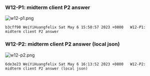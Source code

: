 ### W12-P1: midterm client P2 answer
![w12-p1.png](https://boadkpezbkrextxfzgiw.supabase.co/storage/v1/object/public/demo-26/md_img/w12-p1.png)
```
b3cff90 WeiYiHuangfelix Sat May 6 15:50:57 2023 +0800   W12-P1: midterm client P2 answer
```
### W12-P2: midterm client P2 answer (local json)
![w12-p2.png](https://boadkpezbkrextxfzgiw.supabase.co/storage/v1/object/public/demo-26/md_img/w12-p2.png)
```
6de3e23 WeiYiHuangfelix Sat May 6 16:13:52 2023 +0800   W12-P2: midterm client P2 answer (local json)
```

